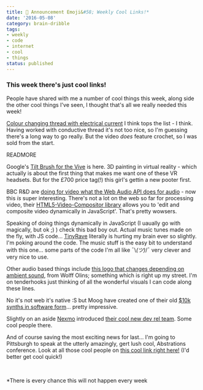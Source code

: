 ```yaml
---
title: 📢 Announcement Emoji&#58; Weekly Cool Links!*
date: '2016-05-08'
category: brain-dribble
tags:
- weekly
- code
- internet
- cool
- things
status: published
---
```


### This week there's just cool links!

People have shared with me a number of cool things this week, along side the other cool things I've seen, I thought that's all we really needed this week!

[Colour changing thread with electrical current](http://www.sciencealert.com/new-smart-threads-can-change-the-colour-of-your-clothes-instantly) I think tops the list - I think. Having worked with conductive thread it's not too nice, so I'm guessing there's a long way to go really. But the video *does* feature crochet, so I was sold from the start.

READMORE

Google's [Tilt Brush for the Vive](http://www.tiltbrush.com/) is here. 3D painting in virtual reality - which actually is about the first thing that makes me want one of these VR headsets. But for the £700 price tag(!) this girl's gettin a new pooter first.

BBC R&D are [doing for video what the Web Audio API does for audio](http://www.bbc.co.uk/rd/blog/2016/04/videocontext) - now this *is* super interesting. There's not a lot on the web so far for processing video, their [HTML5-Video-Compositor library](https://github.com/bbc/html5-video-compositor) allows you to 'edit and composite video dynamically in JavaScript'. That's pretty wowsers.

Speaking of doing things dynamically in JavaScript (I uaually go with magically, but ok ;) ) check this bad boy out. Actual music tunes made on the fly, with JS code... [TinyRave](http://tinyrave.com/) literally is hurting my brain ever so slightly. I'm poking around the code. The music stuff is the easy bit to understand with this one... some parts of the code I'm all like ¯\\_(ツ)_/¯  very clever and very nice to use.

Other audio based things include [this logo that changes depending on ambient sound](http://www.creativebloq.com/logos/self-generating-logo-transforms-response-sound-51620205), from Wolff Olins; something which is right up my street. I'm on tenderhooks just thinking of all the wonderful visuals I can code along these lines.

No it's not web it's native :S but Moog have created one of their old [$10k synths in software form](http://www.theverge.com/2016/5/4/11589948/moog-app-synthesizer-model-15-ios)... pretty impressive.


Slightly on an aside [Nexmo](https://www.nexmo.com/) introduced [their cool new dev rel team](https://www.nexmo.com/blog/2016/05/03/developer-relations-at-nexmo/). Some cool people there.

And of course saving the most exciting news for last... I'm going to Pittsburgh to speak at the utterly amazingly, gert lush cool, Abstrations conference. Look at all those cool people on [this cool link right here!](http://abstractions.io/) (I'd better get cool quick!)

<br />

*There is every chance this will not happen every week
